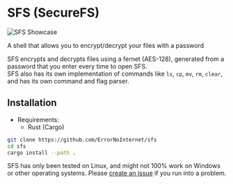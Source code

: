 # SFS (SecureFS)
![SFS Showcase](./showcase.svg)

A shell that allows you to encrypt/decrypt your files with a password

SFS encrypts and decrypts files using a fernet (AES-128), generated from a password that you enter every time to open SFS.\
SFS also has its own implementation of commands like `ls`, `cp`, `mv`, `rm`, `clear`, and has its own command and flag parser.

## Installation
- Requirements:
	- Rust (Cargo)

```sh
git clone https://github.com/ErrorNoInternet/sfs
cd sfs
cargo install --path .
```

SFS has only been tested on Linux, and might not 100% work on Windows or other operating systems. Please [create an issue](https://github.com/ErrorNoInternet/sfs/issues/new) if you run into a problem.
